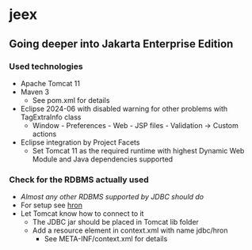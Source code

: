 # jeex
## Going deeper into Jakarta Enterprise Edition

### Used technologies
- Apache Tomcat 11
- Maven 3
  - See pom.xml for details
- Eclipse 2024-06 with disabled warning for other problems with TagExtraInfo class
  - Window - Preferences - Web - JSP files - Validation -> Custom actions
- Eclipse integration by Project Facets
  - Set Tomcat 11 as the required runtime with highest Dynamic Web Module and Java dependencies supported

### Check for the RDBMS actually used
- _Almost any other RDBMS supported by JDBC should do_
- For setup see [hron](https://github.com/egalli64/hron)
- Let Tomcat know how to connect to it
  - The JDBC jar should be placed in Tomcat lib folder
  - Add a resource element in context.xml with name jdbc/hron
    - See META-INF/context.xml for details
